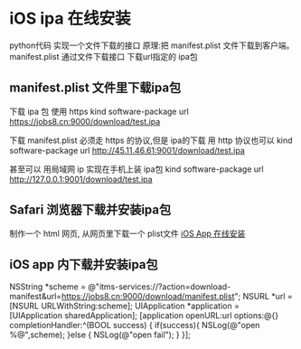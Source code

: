 # iOS ipa 在线安装

python代码 实现一个文件下载的接口
原理:把 manifest.plist 文件下载到客户端。 manifest.plist 通过文件下载接口 下载url指定的 ipa包

## manifest.plist 文件里下载ipa包

下载 ipa 包 使用 https
<dict>
<key>kind</key>
<string>software-package</string>
<key>url</key>
<string>https://jobs8.cn:9000/download/test.ipa</string>
</dict>

下载 manifest.plist 必须走 https 的协议,但是 ipa的下载 用 http 协议也可以
<dict>
<key>kind</key>
<string>software-package</string>
<key>url</key>
<string>http://45.11.46.61:9001/download/test.ipa</string>
</dict>

甚至可以 用局域网 ip 实现在手机上装 ipa包
<dict>
<key>kind</key>
<string>software-package</string>
<key>url</key>
<string>http://127.0.0.1:9001/download/test.ipa</string>
</dict>

## Safari 浏览器下载并安装ipa包

制作一个 html 网页, 从网页里下载一个 plist文件
<a class="blink ios" href="itms-services://?action=download-manifest&url=https://jobs8.cn:9000/download/manifest.plist">
iOS App 在线安装
</a>

## iOS app 内下载并安装ipa包

NSString *scheme = @"itms-services://?action=download-manifest&url=https://jobs8.cn:9000/download/manifest.plist";
NSURL *url = [NSURL URLWithString:scheme];
UIApplication *application = [UIApplication sharedApplication];
[application openURL:url options:@{} completionHandler:^(BOOL success) {
    if(success){
        NSLog(@"open %@",scheme);
    }else {
        NSLog(@"open fail");
    }
}];
